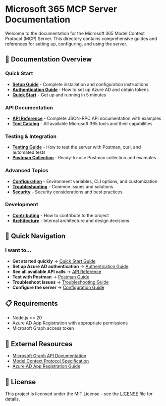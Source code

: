 # Microsoft 365 MCP Server Documentation

Welcome to the documentation for the Microsoft 365 Model Context Protocol (MCP) Server. This directory contains comprehensive guides and references for setting up, configuring, and using the server.

## 📖 Documentation Overview

### Quick Start
- **[Setup Guide](SETUP.md)** - Complete installation and configuration instructions
- **[Authentication Guide](AUTHENTICATION.md)** - How to set up Azure AD and obtain tokens
- **[Quick Start](QUICKSTART.md)** - Get up and running in 5 minutes

### API Documentation
- **[API Reference](API_REFERENCE.md)** - Complete JSON-RPC API documentation with examples
- **[Tool Catalog](TOOL_CATALOG.md)** - All available Microsoft 365 tools and their capabilities

### Testing & Integration
- **[Testing Guide](TESTING.md)** - How to test the server with Postman, curl, and automated tests
- **[Postman Collection](POSTMAN.md)** - Ready-to-use Postman collection and examples

### Advanced Topics
- **[Configuration](CONFIGURATION.md)** - Environment variables, CLI options, and customization
- **[Troubleshooting](TROUBLESHOOTING.md)** - Common issues and solutions
- **[Security](SECURITY.md)** - Security considerations and best practices

### Development
- **[Contributing](CONTRIBUTING.md)** - How to contribute to the project
- **[Architecture](ARCHITECTURE.md)** - Internal architecture and design decisions

## 🚀 Quick Navigation

### I want to...
- **Get started quickly** → [Quick Start Guide](QUICKSTART.md)
- **Set up Azure AD authentication** → [Authentication Guide](AUTHENTICATION.md)
- **See all available API calls** → [API Reference](API_REFERENCE.md)
- **Test with Postman** → [Postman Guide](POSTMAN.md)
- **Troubleshoot issues** → [Troubleshooting Guide](TROUBLESHOOTING.md)
- **Configure the server** → [Configuration Guide](CONFIGURATION.md)

## 📋 Requirements

- Node.js >= 20
- Azure AD App Registration with appropriate permissions
- Microsoft Graph access token

## 🔗 External Resources

- [Microsoft Graph API Documentation](https://docs.microsoft.com/en-us/graph/)
- [Model Context Protocol Specification](https://modelcontextprotocol.io/)
- [Azure AD App Registration Guide](https://docs.microsoft.com/en-us/azure/active-directory/develop/quickstart-register-app)

## 📝 License

This project is licensed under the MIT License - see the [LICENSE](../LICENSE) file for details.
